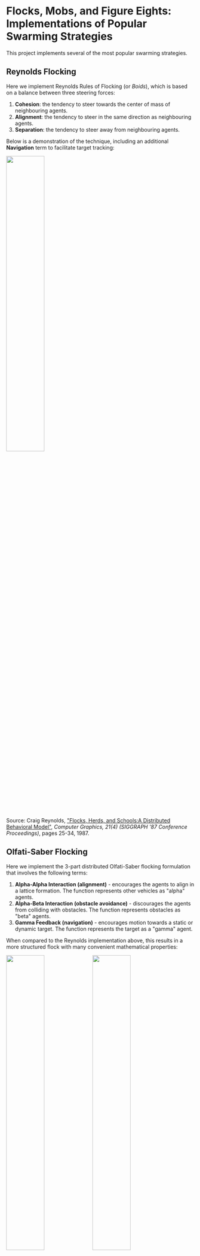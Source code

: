 # Flocks, Mobs, and Figure Eights: Implementations of Popular Swarming StrategiesThis project implements several of the most popular swarming strategies.## Reynolds FlockingHere we implement Reynolds Rules of Flocking (or *Boids*), which is based on a balance between three steering forces:1. **Cohesion**: the tendency to steer towards the center of mass of neighbouring agents.2. **Alignment**: the tendency to steer in the same direction as neighbouring agents.3. **Separation**: the tendency to steer away from neighbouring agents. Below is a demonstration of the technique, including an additional **Navigation** term to facilitate target tracking:<p float="center">  <img src="https://github.com/tjards/swarming_sim/blob/master/Figs/animation_reynolds_01.gif" width="45%" /></p>Source: Craig Reynolds, ["Flocks, Herds, and Schools:A Distributed Behavioral Model"](https://www.red3d.com/cwr/papers/1987/boids.html), *Computer Graphics, 21(4) (SIGGRAPH '87 Conference Proceedings)*, pages 25-34, 1987.## Olfati-Saber FlockingHere we implement the 3-part distributed Olfati-Saber flocking formulation that involves the following terms:1. **Alpha-Alpha Interaction (alignment)** - encourages the agents to align in a lattice formation. The function represents other vehicles as "alpha" agents. 2. **Alpha-Beta Interaction (obstacle avoidance)** - discourages the agents from colliding with obstacles. The function represents obstacles as "beta" agents.3. **Gamma Feedback (navigation)** - encourages motion towards a static or dynamic target. The function represents the target as a "gamma" agent.When compared to the Reynolds implementation above, this results in a more structured flock with many convenient mathematical properties:<p float="center">    <img src="https://github.com/tjards/swarming_sim/blob/master/Figs/animation_worx3.gif" width="45%" />    <img src="https://github.com/tjards/swarming_sim/blob/master/Figs/animation_worx4.gif" width="45%" /></p>Source: Reza Olfati-Saber, ["Flocking for Multi-Agent Dynamic Systems: Algorithms and Theory"](https://ieeexplore.ieee.org/document/1605401), *IEEE Transactions on Automatic Control*, Vol. 51 (3), 2006.## Starling FlockingFor more natural behavior, we model the roosting behaviour of starlings as follows:1. **Cohesion**, **Alignment**, and **Separation** rules of Reynolds above.2. **Horizontal Roosting**, which encourages all agents to steer towards a central location as a function of their heading and distance away.3. **Vertical Roosting**, which encourages all agents to hover over a nest.Below is a demonstration of this roosting:<p float="center">  <img src="https://github.com/tjards/swarming_sim/blob/master/Figs/animation_starling.gif" width="45%" /></p>Source: H. Hildenbrandt, C. Carere, and C.K. Hemelrijk,["Self-organized aerial displays of thousands of starlings: a model"](https://academic.oup.com/beheco/article/21/6/1349/333856?login=false), *Behavioral Ecology*, Volume 21, Issue 6, pages 1349–1359, 2010.## EncirclementHere we formulate overlapping planes of encirclement (using quaternions) to achieve dynamic encirclement:<p float="center">  <img src="https://github.com/tjards/swarming_sim/blob/master/Figs/animation_circle_01.gif" width="45%" /></p>Source: P. T. Jardine and S. N. Givigi, ["Bimodal Dynamic Swarms"](https://ieeexplore.ieee.org/document/9857917), *IEEE Access*, vol. 10, pp. 94487-94495, 2022.## Dynamic LemniscateInspired by the natural mobbing behavior of birds, here we present a quasi-distributed swarming strategy called the Dynamic Lemniscatic Arch. It resolves the problem of producing globally-stable, evenly-spaced lemniscate (or, figure-eight) trajectories while relying on local interactions only.<p float="center">    <img src="https://github.com/tjards/swarming_sim/blob/master/Figs/animation_lemni_01.gif" width="45%" /></p>Source: P. T. Jardine and S. N. Givigi, ["Flocks, Mobs, and Figure Eights: Swarming as a Lemniscatic Arch"](https://mc.manuscriptcentral.com/tnse-cs), *IEEE Transactions on Network Science and Engineering*, 2022.# CitingThe code is opensource but, if you reference this work in your own reserach, please cite me. I have provided an example bibtex citation below:`@techreport{Jardine-2022,  title={Flocks, Mobs, and Figure Eights: Implementations of Popular Swarming Strategies},  author={Jardine, P.T.},  year={2022},  institution={Royal Military College of Canada, Kingston, Ontario},  type={GitHub Repository},}`Alternatively, you can cite any of my related papers, which are listed in [Google Scholar](https://scholar.google.com/citations?hl=en&user=RGlv4ZUAAAAJ&view_op=list_works&sortby=pubdate). 
